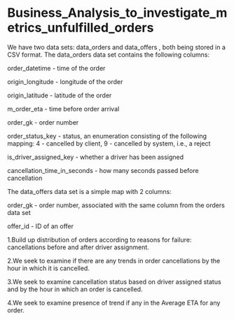 # Business_Analysis_to_investigate_metrics_unfulfilled_orders

We have two data sets: data_orders and data_offers , both being stored in a CSV format. The data_orders data set contains the following
columns:

order_datetime - time of the order

origin_longitude - longitude of the order

origin_latitude - latitude of the order

m_order_eta - time before order arrival

order_gk - order number

order_status_key - status, an enumeration consisting of the following mapping:
4 - cancelled by client,
9 - cancelled by system, i.e., a reject

is_driver_assigned_key - whether a driver has been assigned

cancellation_time_in_seconds - how many seconds passed before cancellation

The data_offers data set is a simple map with 2 columns:

order_gk - order number, associated with the same column from the orders data set

offer_id - ID of an offer


1.Build up distribution of orders according to reasons for failure: cancellations before and after driver assignment.

2.We seek to examine if there are any trends in order cancellations by the hour in which it is cancelled.

3.We seek to examine cancellation status based on driver assigned status and by the hour in which an order is cancelled.

4.We seek to examine presence of trend if any in the Average ETA for any order.
